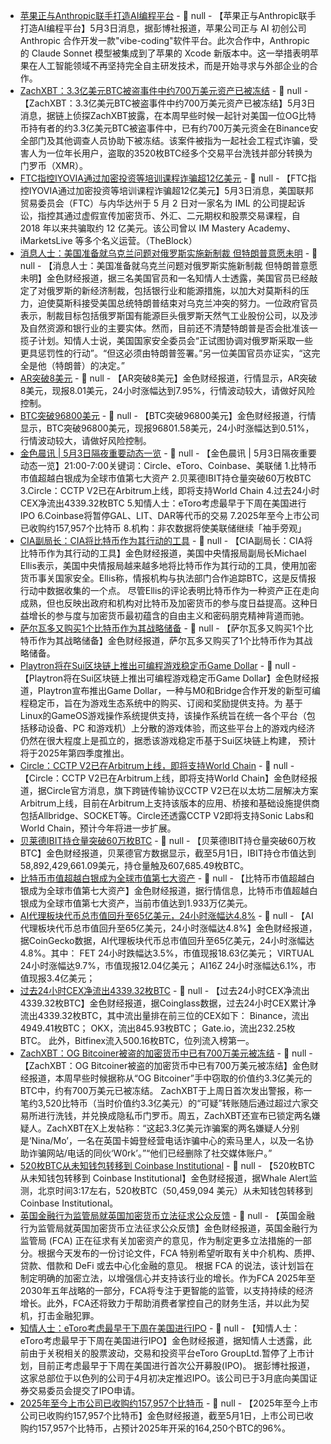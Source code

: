 - [苹果正与Anthropic联手打造AI编程平台]() - 📰 null - 【苹果正与Anthropic联手打造AI编程平台】5月3日消息，据彭博社报道，苹果公司正与 AI 初创公司 Anthropic 合作开发一款"vibe-coding"软件平台。此次合作中，Anthropic 的 Claude Sonnet 模型被集成到了苹果的 Xcode 新版本中。这一举措表明苹果在人工智能领域不再坚持完全自主研发技术，而是开始寻求与外部企业的合作。
- [ZachXBT：3.3亿美元BTC被盗事件中约700万美元资产已被冻结]() - 📰 null - 【ZachXBT：3.3亿美元BTC被盗事件中约700万美元资产已被冻结】5月3日消息，据链上侦探ZachXBT披露，在本周早些时候一起针对美国一位OG比特币持有者的约3.3亿美元BTC被盗事件中，已有约700万美元资金在Binance安全部门及其他调查人员协助下被冻结。该案件被指为一起社会工程式诈骗，受害人为一位年长用户，盗取的3520枚BTC经多个交易平台洗钱并部分转换为门罗币（XMR）。
- [FTC指控IYOVIA通过加密投资等培训课程诈骗超12亿美元]() - 📰 null - 【FTC指控IYOVIA通过加密投资等培训课程诈骗超12亿美元】5月3日消息，美国联邦贸易委员会（FTC）与内华达州于 5 月 2 日对一家名为 IML 的公司提起诉讼，指控其通过虚假宣传加密货币、外汇、二元期权和股票交易课程，自 2018 年以来共骗取约 12 亿美元。该公司曾以 IM Mastery Academy、iMarketsLive 等多个名义运营。（TheBlock）
- [消息人士：美国准备就乌克兰问题对俄罗斯实施新制裁 但特朗普意愿未明]() - 📰 null - 【消息人士：美国准备就乌克兰问题对俄罗斯实施新制裁 但特朗普意愿未明】金色财经报道，据三名美国官员和一名知情人士透露，美国官员已经敲定了对俄罗斯的新经济制裁，包括银行业和能源措施，以加大对莫斯科的压力，迫使莫斯科接受美国总统特朗普结束对乌克兰冲突的努力。一位政府官员表示，制裁目标包括俄罗斯国有能源巨头俄罗斯天然气工业股份公司，以及涉及自然资源和银行业的主要实体。然而，目前还不清楚特朗普是否会批准该一揽子计划。知情人士说，美国国家安全委员会“正试图协调对俄罗斯采取一些更具惩罚性的行动”。“但这必须由特朗普签署。”另一位美国官员亦证实，“这完全是他（特朗普）的决定。”
- [AR突破8美元]() - 📰 null - 【AR突破8美元】金色财经报道，行情显示，AR突破8美元，现报8.01美元，24小时涨幅达到7.95%，行情波动较大，请做好风险控制。
- [BTC突破96800美元]() - 📰 null - 【BTC突破96800美元】金色财经报道，行情显示，BTC突破96800美元，现报96801.58美元，24小时涨幅达到0.51%，行情波动较大，请做好风险控制。
- [金色晨讯 | 5月3日隔夜重要动态一览]() - 📰 null - 【金色晨讯 | 5月3日隔夜重要动态一览】21:00-7:00关键词：Circle、eToro、Coinbase、美联储 
1.比特币市值超越白银成为全球市值第七大资产 
2.贝莱德IBIT持仓量突破60万枚BTC 
3.Circle：CCTP V2已在Arbitrum上线，即将支持World Chain 
4.过去24小时CEX净流出4339.32枚BTC 
5.知情人士：eToro考虑最早于下周在美国进行IPO 
6.Coinbase将暂停GAL、LIT、DAR等代币的交易 
7.2025年至今上市公司已收购约157,957个比特币 
8.机构：非农数据将使美联储继续「袖手旁观」
- [CIA副局长：CIA将比特币作为其行动的工具](https://cointelegraph.com/news/bitcoin-matter-national-security-deputy-cia-director) - 📰 null - 【CIA副局长：CIA将比特币作为其行动的工具】金色财经报道，美国中央情报局副局长Michael Ellis表示，美国中央情报局越来越多地将比特币作为其行动的工具，使用加密货币事关国家安全。Ellis称，情报机构与执法部门合作追踪BTC，这是反情报行动中数据收集的一个点。 
尽管Ellis的评论表明比特币作为一种资产正在走向成熟，但也反映出政府和机构对比特币及加密货币的参与度日益提高。这种日益增长的参与度与加密货币最初蕴含的自由主义和密码朋克精神背道而驰。
- [萨尔瓦多又购买1个比特币作为其战略储备]() - 📰 null - 【萨尔瓦多又购买1个比特币作为其战略储备】金色财经报道，萨尔瓦多又购买了1个比特币作为其战略储备。
- [Playtron将在Sui区块链上推出可编程游戏稳定币Game Dollar](https://www.theblock.co/post/352945/playtron-game-dollar-stablecoin-m0-bridge-suiplay-handheld-console) - 📰 null - 【Playtron将在Sui区块链上推出可编程游戏稳定币Game Dollar】金色财经报道，Playtron宣布推出Game Dollar，一种与M0和Bridge合作开发的新型可编程稳定币，旨在为游戏生态系统中的购买、订阅和奖励提供支持。为 基于Linux的GameOS游戏操作系统提供支持，该操作系统旨在统一各个平台（包括移动设备、PC 和游戏机）上分散的游戏体验，而这些平台上的游戏内经济仍然在很大程度上是孤立的，据悉该游戏稳定币基于Sui区块链上构建， 预计将于2025年第四季度推出。
- [Circle：CCTP V2已在Arbitrum上线，即将支持World Chain](https://x.com/circle/status/1918289373185142895) - 📰 null - 【Circle：CCTP V2已在Arbitrum上线，即将支持World Chain】金色财经报道，据Circle官方消息，旗下跨链传输协议CCTP V2已在以太坊二层解决方案Arbitrum上线，目前在Arbitrum上支持该版本的应用、桥接和基础设施提供商包括Allbridge、SOCKET等。Circle还透露CCTP V2即将支持Sonic Labs和World Chain，预计今年将进一步扩展。
- [贝莱德IBIT持仓量突破60万枚BTC](https://www.blackrock.com/us/individual/products/333011/i) - 📰 null - 【贝莱德IBIT持仓量突破60万枚BTC】金色财经报道，贝莱德官方数据显示，截至5月1日，IBIT持仓市值达到58,892,429,661.09美元，持仓量触及607,685.49枚BTC。
- [比特币市值超越白银成为全球市值第七大资产]() - 📰 null - 【比特币市值超越白银成为全球市值第七大资产】金色财经报道，据行情信息，比特币市值超越白银成为全球市值第七大资产，当前市值达到1.933万亿美元。
- [AI代理板块代币总市值回升至65亿美元，24小时涨幅达4.8%]() - 📰 null - 【AI代理板块代币总市值回升至65亿美元，24小时涨幅达4.8%】金色财经报道，据CoinGecko数据，AI代理板块代币总市值回升至65亿美元，24小时涨幅达4.8%。其中： 
FET 24小时跌幅达3.5%，市值现报18.63亿美元； 
VIRTUAL 24小时涨幅达9.7%，市值现报12.04亿美元； 
AI16Z 24小时涨幅达6.1%，市值现报3.4亿美元；
- [过去24小时CEX净流出4339.32枚BTC]() - 📰 null - 【过去24小时CEX净流出4339.32枚BTC】金色财经报道，据Coinglass数据，过去24小时CEX累计净流出4339.32枚BTC，其中流出量排在前三位的CEX如下： 
Binance，流出4949.41枚BTC； 
OKX，流出845.93枚BTC； 
Gate.io，流出232.25枚BTC。 
此外，Bitfinex流入500.16枚BTC，位列流入榜第一。
- [ZachXBT：OG Bitcoiner被盗的加密货币中已有700万美元被冻结](https://www.theblock.co/post/352987/zachxbt-says-bitcoiner-millions-stolen-crypto-frozen-binance?utm_source=twitter&utm_medium=social) - 📰 null - 【ZachXBT：OG Bitcoiner被盗的加密货币中已有700万美元被冻结】金色财经报道，本周早些时候据称从“OG Bitcoiner”手中窃取的价值约3.3亿美元的BTC中，约有700万美元已被冻结。 
ZachXBT于上周日首次发出警报，称一笔约3,520比特币（当时价值约3.3亿美元）的“可疑”转账随后通过超过六家交易所进行洗钱，并兑换成隐私币门罗币。周五，ZachXBT还宣布已锁定两名嫌疑人。ZachXBT在X上发帖称：“这起3.3亿美元诈骗案的两名嫌疑人分别是‘Nina/Mo’，一名在英国卡姆登经营电话诈骗中心的索马里人，以及一名协助诈骗网站/电话的同伙‘W0rk’。”“他们已经删除了社交媒体账户。”
- [520枚BTC从未知钱包转移到 Coinbase Institutional](https://x.com/whale_alert/status/1918384376708043249) - 📰 null - 【520枚BTC从未知钱包转移到 Coinbase Institutional】金色财经报道，据Whale Alert监测，北京时间3:17左右，520枚BTC（50,459,094 美元）从未知钱包转移到 Coinbase Institutional。
- [英国金融行为监管局就英国加密货币立法征求公众反馈](https://decrypt.co/317552/fca-asks-for-public-feedback-on-crypto-legislation) - 📰 null - 【英国金融行为监管局就英国加密货币立法征求公众反馈】金色财经报道，英国金融行为监管局 (FCA) 正在征求有关加密资产的意见，作为制定更多立法措施的一部分。根据今天发布的一份讨论文件，FCA 特别希望听取有关中介机构、质押、贷款、借款和 DeFi 或去中心化金融的意见。 
根据 FCA 的说法，该计划旨在制定明确的加密立法，以增强信心并支持该行业的增长。作为FCA 2025年至2030年五年战略的一部分，FCA将专注于更智能的监管，以支持持续的经济增长。此外，FCA还将致力于帮助消费者掌控自己的财务生活，并以此为契机，打击金融犯罪。
- [知情人士：eToro考虑最早于下周在美国进行IPO](https://www.bloomberg.com/news/articles/2025-05-02/etoro-is-said-to-weigh-launching-us-ipo-as-soon-as-next-week?srnd=phx-crypto) - 📰 null - 【知情人士：eToro考虑最早于下周在美国进行IPO】金色财经报道，据知情人士透露，此前由于关税相关的股票波动，交易和投资平台eToro GroupLtd.暂停了上市计划，目前正考虑最早于下周在美国进行首次公开​​募股(IPO)。 
据彭博社报道，这家总部位于以色列的公司于4月初决定推迟IPO。该公司已于3月底向美国证券交易委员会提交了IPO申请。
- [2025年至今上市公司已收购约157,957个比特币](https://x.com/BitcoinNewsCom/status/1918372164463378859) - 📰 null - 【2025年至今上市公司已收购约157,957个比特币】金色财经报道，截至5月1日，上市公司已收购约157,957个比特币，占预计2025年开采的164,250个BTC的96%。
